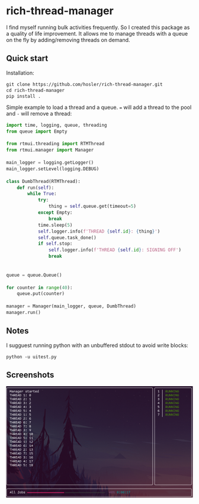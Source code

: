# rich-thread-manager

I find myself running bulk activities frequently.
So I created this package as a quality of life improvement.
It allows me to manage threads with a queue on the fly by adding/removing threads on demand.

## Quick start

Installation:

```text
git clone https://github.com/hosler/rich-thread-manager.git
cd rich-thread-manager
pip install .
```

Simple example to load a thread and a queue. 
`=` will add a thread to the pool and `-` will remove a thread:

```python
import time, logging, queue, threading
from queue import Empty

from rtmui.threading import RTMThread
from rtmui.manager import Manager

main_logger = logging.getLogger()
main_logger.setLevel(logging.DEBUG)

class DumbThread(RTMThread):
    def run(self):
        while True:
            try:
                thing = self.queue.get(timeout=5)
            except Empty:
                break
            time.sleep(5)
            self.logger.info(f'THREAD {self.id}: {thing}')
            self.queue.task_done()
            if self.stop:
                self.logger.info(f'THREAD {self.id}: SIGNING OFF')
                break


queue = queue.Queue()

for counter in range(40):
    queue.put(counter)

manager = Manager(main_logger, queue, DumbThread)
manager.run()
```

## Notes
I sugguest running python with an unbuffered stdout to avoid write blocks:

```text
python -u uitest.py
```

## Screenshots
![img.png](img.png)